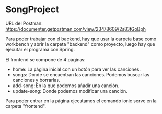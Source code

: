 # SongProject

URL del Postman: https://documenter.getpostman.com/view/23478609/2s83tGoBph

Para poder trabajar con el backend, hay que usar la carpeta base como workbench y abrir la carpeta "backend" como proyecto, luego hay que ejecutar el programa con Spring.

El frontend se compone de 4 páginas:
- home: La página inicial con un botón para ver las canciones.
- songs: Donde se encuentran las canciones. Podemos buscar las canciones y borrarlas.
- add-song: En la que podemos añadir una canción.
- update-song: Donde podemos modificar una canción.

Para poder entrar en la página ejecutamos el comando ionic serve en la carpeta "frontend".
